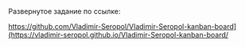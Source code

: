 Развернутое задание по ссылке:

https://github.com/Vladimir-Seropol/Vladimir-Seropol-kanban-board](https://vladimir-seropol.github.io/Vladimir-Seropol-kanban-board/
